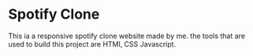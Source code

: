# Spotify Clone 
This ia a responsive spotify clone website made by me. the tools that are used to build this project are HTMl, CSS Javascript.
